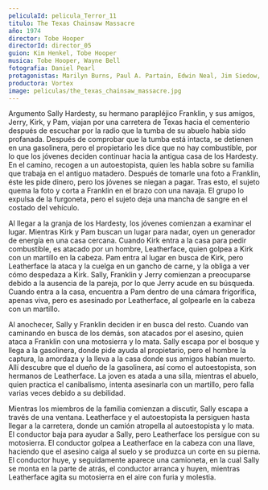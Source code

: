 ```yaml
---
peliculaId: pelicula_Terror_11
titulo: The Texas Chainsaw Massacre
año: 1974
director: Tobe Hooper
directorId: director_05
guion: Kim Henkel, Tobe Hooper
musica: Tobe Hooper, Wayne Bell
fotografia: Daniel Pearl
protagonistas: Marilyn Burns, Paul A. Partain, Edwin Neal, Jim Siedow, Gunnar Hansen
productora: Vortex
image: peliculas/the_texas_chainsaw_massacre.jpg
---
```


Argumento
Sally Hardesty, su hermano parapléjico Franklin, y sus amigos, Jerry, Kirk, y Pam, viajan por una carretera de Texas hacia el cementerio después de escuchar por la radio que la tumba de su abuelo había sido profanada. Después de comprobar que la tumba está intacta, se detienen en una gasolinera, pero el propietario les dice que no hay combustible, por lo que los jóvenes deciden continuar hacia la antigua casa de los Hardesty. En el camino, recogen a un autoestopista, quien les habla sobre su familia que trabaja en el antiguo matadero. Después de tomarle una foto a Franklin, éste les pide dinero, pero los jóvenes se niegan a pagar. Tras esto, el sujeto quema la foto y corta a Franklin en el brazo con una navaja. El grupo lo expulsa de la furgoneta, pero el sujeto deja una mancha de sangre en el costado del vehículo.

Al llegar a la granja de los Hardesty, los jóvenes comienzan a examinar el lugar. Mientras Kirk y Pam buscan un lugar para nadar, oyen un generador de energía en una casa cercana. Cuando Kirk entra a la casa para pedir combustible, es atacado por un hombre, Leatherface, quien golpea a Kirk con un martillo en la cabeza. Pam entra al lugar en busca de Kirk, pero Leatherface la ataca y la cuelga en un gancho de carne, y la obliga a ver cómo despedaza a Kirk. Sally, Franklin y Jerry comienzan a preocuparse debido a la ausencia de la pareja, por lo que Jerry acude en su búsqueda. Cuando entra a la casa, encuentra a Pam dentro de una cámara frigorífica, apenas viva, pero es asesinado por Leatherface, al golpearle en la cabeza con un martillo.

Al anochecer, Sally y Franklin deciden ir en busca del resto. Cuando van caminando en busca de los demás, son atacados por el asesino, quien ataca a Franklin con una motosierra y lo mata. Sally escapa por el bosque y llega a la gasolinera, donde pide ayuda al propietario, pero el hombre la captura, la amordaza y la lleva a la casa donde sus amigos habían muerto. Allí descubre que el dueño de la gasolinera, así como el autoestopista, son hermanos de Leatherface. La joven es atada a una silla, mientras el abuelo, quien practica el canibalismo, intenta asesinarla con un martillo, pero falla varias veces debido a su debilidad.

Mientras los miembros de la familia comienzan a discutir, Sally escapa a través de una ventana. Leatherface y el autoestopista la persiguen hasta llegar a la carretera, donde un camión atropella al autoestopista y lo mata. El conductor baja para ayudar a Sally, pero Leatherface los persigue con su motosierra. El conductor golpea a Leatherface en la cabeza con una llave, haciendo que el asesino caiga al suelo y se produzca un corte en su pierna. El conductor huye, y seguidamente aparece una camioneta, en la cual Sally se monta en la parte de atrás, el conductor arranca y huyen, mientras Leatherface agita su motosierra en el aire con furia y molestia.
